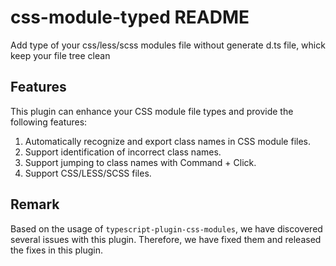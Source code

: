 # css-module-typed README

Add type of your css/less/scss modules file without generate d.ts file, whick keep your file tree clean

## Features

This plugin can enhance your CSS module file types and provide the following features:

1. Automatically recognize and export class names in CSS module files.
2. Support identification of incorrect class names.
3. Support jumping to class names with Command + Click.
4. Support CSS/LESS/SCSS files.

## Remark

Based on the usage of `typescript-plugin-css-modules`, we have discovered several issues with this plugin. Therefore, we have fixed them and released the fixes in this plugin.
